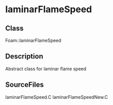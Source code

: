 # laminarFlameSpeed 
## Class
Foam::laminarFlameSpeed

## Description
Abstract class for laminar flame speed

## SourceFiles
laminarFlameSpeed.C
laminarFlameSpeedNew.C


